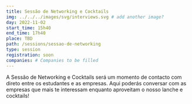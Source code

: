 ```yaml
---
title: Sessão de Networking e Cocktails
img: ../../../images/svg/interviews.svg # add another image?
day: 2022-11-02
start_time: 15h40
end_time: 17h40
place: TBD
path: /sessions/sessao-de-networking
type: session
registration: soon
companies: # Companies to be filled
---
```


A Sessão de Networking e Cocktails será um momento de contacto com direto entre os estudantes e as empresas.
Aqui poderás conversar com as empresas que mais te interessam enquanto aproveitam o nosso lanche e cocktails!
